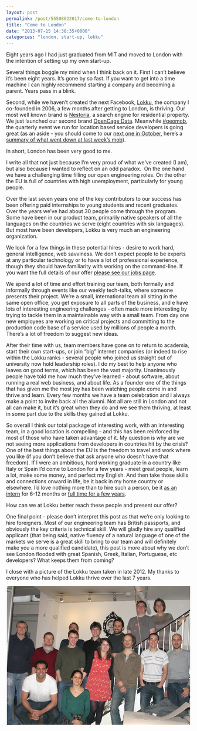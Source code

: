 ```yaml
---
layout: post
permalink: /post/55508022017/come-to-london
title: "Come to London"
date: "2013-07-15 14:38:35+0000"
categories: "london, start-up, lokku"
---
```

Eight years ago I had just graduated from MIT and moved to London with the intention of setting up my own start-up.


Several things boggle my mind when I think back on it. First I can&rsquo;t believe it&rsquo;s been eight years. It&rsquo;s gone by so fast. If you want to get into a time machine I can highly recommend starting a company and becoming a parent. Years pass in a blink.


Second, while we haven&rsquo;t created the next Facebook, <a href="http://www.lokku.com/">Lokku</a>, the company I co-founded in 2006, a few months after getting to London, is thriving. Our most well known brand is <a href="http://www.nestoria.com">Nestoria</a>, a search engine for residential property. We just launched our second brand <a href="http://www.opencagedata.com/">OpenCage Data</a>. Meanwhile <a href="http://geomobldn.org" target="_blank">#geomob</a>, the quarterly event we run for location based service developers is going great (as an aside - you should come to our <a href="http://lanyrd.com/2013/geomob-oct/">next one in October</a>, here&rsquo;s a <a href="http://www.global-lbs.com/geomob-london/">summary of what went down at last week&rsquo;s mob</a>). 


In short, London has been very good to me. 


I write all that not just because I&rsquo;m very proud of what we&rsquo;ve created (I am), but also because I wanted to reflect on an odd paradox.  On the one hand we have a challenging time filling our open engineering roles. On the other the EU is full of countries with high unemployment, particularly for young people. 


Over the last seven years one of the key contributors to our success has been offering paid internships to young students and recent graduates. Over the years we&rsquo;ve had about 30 people come through the program. Some have been in our product team, primarily native speakers of all the languages on the countries we serve (eight countries with six languages). But most have been developers, Lokku is very much an engineering organization.


We look for a few things in these potential hires - desire to work hard, general intelligence, web savviness. We don&rsquo;t expect people to be experts at any particular technology or to have a lot of professional experience, though they should have familiarity with working on the command-line. If you want the full details of our offer <a href="http://www.lokku.com/#jobs">please see our jobs page</a>. 


We spend a lot of time and effort training our team, both formally and informally through events like our weekly tech-talks, where someone presents their project. We&rsquo;re a small, international team all sitting in the same open office, you get exposure to all parts of the business, and e have lots of interesting engineering challenges - often made more interesting by trying to tackle them in a maintainable way with a small team. From day one new employees are working on critical projects and committing to the production code base of a service used by millions of people a month. There&rsquo;s a lot of freedom to suggest new ideas.


After their time with us, team members have gone on to return to academia, start their own start-ups, or join &ldquo;big&rdquo; internet companies (or indeed to rise within the Lokku ranks - several people who joined us straight out of university now hold leadership roles). I do my best to help anyone who leaves on good terms, which has been the vast majority. Unanimously people have told me how much they&rsquo;ve learned - about software, about running a real web business, and about life. As a founder one of the things that has given me the most joy has been watching people come in and thrive and learn. Every few months we have a team celebration and I always make a point to invite back all the alumni. Not all are still in London and not all can make it, but it&rsquo;s great when they do and we see them thriving, at least in some part due to the skills they gained at Lokku. 


So overall I think our total package of interesting work, with an interesting team, in a good location is compelling - and this has been reinforced by most of those who have taken advantage of it. My question is why are we not seeing more applications from developers in countries hit by the crisis? One of the best things about the EU is the freedom to travel and work where you like (if you don&rsquo;t believe that ask anyone who doesn&rsquo;t have that freedom). If I were an ambitious, hard working graduate in a country like Italy or Spain I&rsquo;d come to London for a few years - meet great people, learn a lot, make some money, and perfect my English. And then take those skills and connections onward in life, be it back in my home country or elsewhere. I&rsquo;d love nothing more than to hire such a person, be it <a href="http://www.lokku.com/jobs/intern.html">as an intern</a> for 6-12 months or <a href="http://www.lokku.com/jobs/web-developer-2013.html">full time for a few years</a>. 


How can we at Lokku better reach these people and present our offer?


One final point - please don&rsquo;t interpret this post as that we&rsquo;re only looking to hire foreigners. Most of our engineering team has British passports, and obviously the key criteria is technical skill. We will gladly hire any qualified applicant (that being said, native fluency of a natural language of one of the markets we serve is a great skill to bring to our team and will definitely make you a more qualified candidate), this post is more about why we don&rsquo;t see London flooded with great Spanish, Greek, Italian, Portuguese, etc developers? What keeps them from coming?


I close with a picture of the Lokku team taken in late 2012. My thanks to everyone who has helped Lokku thrive over the last 7 years. 


<center><img src="/img/blog/mpz9hcpWQn1qz4rgp.jpg"/></center>
